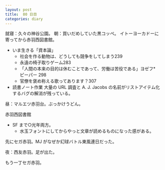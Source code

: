 ```yaml
---
layout: post
title:  80 日目
categories: diary
---
```


就寝：久々の神谷公園。
朝：買いだめしていた黒コッペ。
イトーヨーカドーに寄ってから赤羽西図書館。
* いま生きる「資本論」
  * 社会を作る動物は、どうしても競争をしてしまう239
  * 永遠の椅子取りゲーム283
  * 「人間の本来の目的は休むことであって、労働は苦役である」ヨゼフ* ピーパー 298
  * 官僚を褒め称える歌ってあります？307
* 読書ノート作業
  大量の URL 調査と A. J. Jacobs の名前がリストアイテム化するバグの解消が残っている。

昼：マルエツ赤羽台。ぶっかけうどん。

赤羽西図書館
* SF まで○光年両方。
  * 水玉フォントにしてからやっと文章が読めるものになった感がある。

先にセガ赤羽。MJ がなぜか幻球バトル東風連日だった。

夜：西友赤羽。足が出た。

もう一丁セガ赤羽。

